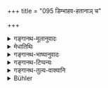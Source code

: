 +++
title = "095 डिम्भाहव-हतानाञ् च"

+++

<details><summary>गङ्गानथ-मूलानुवादः</summary>

Also in the case of those killed in a riot or Battle or by lightning or by the king; and of those who have died for the sake of cows and Brāhmaṇas; as also for the person for whom the king desires it.—(94).
</details>

<details><summary>मेधातिथिः</summary>

**डिम्बो** बहुजनसंकुलः अशस्त्रकलहो वा । **आहवः** संग्रामो युद्धम् । तत्र **हतानां** सद्यः शौचम् । **विद्युद्** अशनिः एतद् व्याख्यातम् । **पार्थिवः** पृथिव्या ईश्वरश् चातुर्वर्ण्यस्य यः कश्चित् । **ब्राह्मणार्थे गवार्थे च** युद्धाद् अन्यत्रापि जलाग्निदंष्ट्रिहतस्य । **यस्य चेच्छति पार्थिवः** स्वकार्यार्थपरिपालनाधिकृतस्य ॥ ५.९४ ॥

_कुत एतत् । यतो राज्ञां परिपालन एवाशौचनिवृत्तिस् तत्र कुतो ऽन्यस्याविशेषेण तदिच्छया विनिवृत्तिः स्यात् ।_
</details>

<details><summary>गङ्गानथ-भाष्यानुवादः</summary>

‘*Ḍimba*’, ‘*Riot*’, is fighting done by many people, without weapons; ‘*Āhava*’ is battle.

In the case of persons killed in these, there is immediate purification.

‘*Lightning*’—This has been already explained.

‘*Pārthiva*’—the lord of the Earth, who may belong to any of the four castes.

Also in the case of one who, even apart from battle, has been killed in water, or by tusked animals,—for the sake of cows and *Brāhmaṇas*.

‘*Also for the person for whom the King desires it*;’—*i.e*. the person who has been deputed by him to do a definite work.

*Question*:—“Why should this be so? In the case of the king himself,
immediate purification has been ordained only in reference to his work of protecting the people; how then could the impurity of any and every person, without any restriction, cease merely by the king’s desire?”

\[The answer to this is supplied by the next two verses\].—(94).
</details>

<details><summary>गङ्गानथ-टिप्पन्यः</summary>

(Verse 95 of others.)

‘*Dimbāhava*’—a riot, or a fight without weapons (Medhātithi);—infants’
(Nandana).

This verse is quoted in *Aparārka* (p. 916), as laying down additional
cases for ‘immediate purity’; it explains ‘*dimbāhava*,’ as ‘weaponless
fight’;—in *Gadādharapaddhati* (Kāla, p. 317), which takes
‘*āhavahata*,’ ‘killed in battle’ and remarks that this refers to
persons who have been killed ‘when fleeing from battle’, as otherwise
there would be no justification for the offerings to the dead described
in the Mahābhārata.
</details>

<details><summary>गङ्गानथ-तुल्य-वाक्यानि</summary>

*Gautama* (14.9-12).—‘The relations of those who are slain for the sake
of cows and Brāhmaṇas become pure immediately; also those of men
destroyed by the anger of the king; of those killed in battle; likewise
those of men who voluntarily die by starving themselves, by weapons,
fire, poison or water, by hanging themselves or by jumping from a
precipice.’

*Viṣṇu* (22.47, 52).—‘The relatives of those who have been killed by
jumping from a precipice, or by fire or by fasting, or by water, in
battle, by lightning, or by the king, do not become impure; nor those
who perform the king’s orders, if the king wishes them to he pure.’

*Yama* (Aparārka, p. 907).—‘The relatives of those killed in a riot, or
those of suicides, or of those who have been drowned in river or killed
by wild animals, become purified instantaneously.’

*Bṛhaspati* (Do.).—‘For the relations of those killed in rots, or by
lightning, or by the king, or in the saving of cows and Brāhmaṇas, they
have declared instantaneous purification; but some sages have declared
that the impurity lasts three days.’

*Parāśara* (3.29-30).—‘For the relations of persons who have died for
the sake of Brāhmaṇas, or in the saving of prisoners or cows, and those
who have died in battle, the impurity lasts for one night.’

*Sumantu* (Aparārka, p. 917).—‘For those killed by jumping from a
precipice, or by ûre or water, or in battle,—those who die in foreign
lands, the renunciate—those killed by fasting, those killed by
lightning, or those who have committed suicide by going on the Great
Journey,—water-offerings may be made, and the purification is
instantaneous.’

*Kāśyapa* (Do.).—‘The relations of those killed by fasting or by
lightning, or by entering fire or water, by fall from a precipice, or in
battle, or in foreign land,—or of embryos, or of infants that have
teethed,—are purified in three nights.’
</details>

<details><summary>Bühler</summary>

095	(The same rule applies to the kinsmen) of those who have fallen in a riot or a battle, (of those who have been killed) by lightning or by the king, and (of those who perished fighting) for cows and Brahmanas, and to those whom the king wishes (to be pure).
</details>
